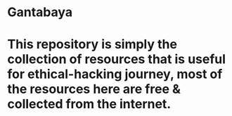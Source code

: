 # Gantabaya
# This repository is simply the collection of resources that is useful for ethical-hacking journey, most of the resources here are free & collected from the internet.

